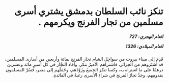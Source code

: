 <h1 dir="rtl">تنكز نائب السلطان بدمشق يشتري أسرى مسلمين من تجار الفرنج ويكرمهم .</h1>

<h5 dir="rtl">العام الهجري:  727

العام الميلادي: 1326

</h5>

<p dir="rtl">قَدِمَ إلى ميناء بيروت من سواحِلِ الشام تجار الفرنج بمائة وأربعين من أسارى المسلمين، قد اشتَرَوهم من الجزائر، فاشتراهم الأميرُ تنكز، وأفاد التجَّارَ في كل أسيرٍ مائة وعشرين درهمًا على ما اشتراه به، وكسا تنكز الجميعَ وزَوَّدَهم، وحَمَلَهم إلى مصر، فسُرَّ المسلمون بقدومِهم، وجَدَّ تجارُ الفرنج في شراءِ الأسرى رغبةً في الفائدةِ.</p></br>
